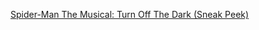 ---
layout: post
wordpress_id: 795
wordpress_url: http://noesbueno.com/archives/795
date: '2010-09-30 12:59:45 -0500'
date_gmt: '2010-09-30 17:59:45 -0500'
body: |
  <p><a href="http://www.thehighdefinite.com/2010/09/spider-man-the-musical-turn-off-the-dark-sneak-peek/">Spider-Man The Musical: Turn Off The Dark (Sneak Peek)</a></p>
---